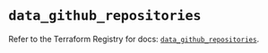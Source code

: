 # `data_github_repositories`

Refer to the Terraform Registry for docs: [`data_github_repositories`](https://registry.terraform.io/providers/integrations/github/6.3.1/docs/data-sources/repositories).
